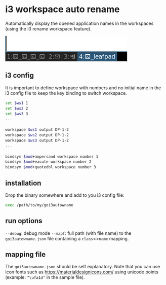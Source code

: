 # i3 workspace auto rename

Automatically display the opened application names in the workspaces (using the i3 rename workspace feature).

![screenshot](screenshot.png)

## i3 config

It is important to define workspace with numbers and no initial name in the i3 config file to keep the key binding to switch workspace.

```bash
set $ws1 1
set $ws2 2
set $ws3 3
...

workspace $ws1 output DP-1-2
workspace $ws2 output DP-1-2
workspace $ws3 output DP-1-2
...

bindsym $mod+ampersand workspace number 1
bindsym $mod+eacute workspace number 2
bindsym $mod+quotedbl workspace number 3
```

## installation

Drop the binary somewhere and add to you i3 config file:

```bash
exec /path/to/my/goi3autowname
```

## run options

`--debug`: debug mode
`--mapf`: full path (with file name) to the `goi3autowname.json` file containing a `class`<>`name` mapping.

## mapping file

The `goi3autowname.json` should be self explanatory. Note that you can use icon fonts such as <https://materialdesignicons.com/> using unicode points (example: `"\ufa1d"` in the sample file).
